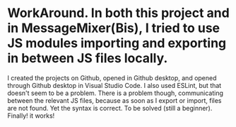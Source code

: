 # WorkAround. In both this project and in MessageMixer(Bis), I tried to use JS modules importing and exporting in between JS files locally.
I created the projects on Github, opened in Github desktop, and opened through Github desktop in Visual Studio Code.
I also used ESLint, but that doesn't seem to be a problem.
There is a problem though, communicating between the relevant JS files, because as soon as I export or import, files are not found.
Yet the syntax is correct. To be solved (still a beginner).
Finally! it works!
